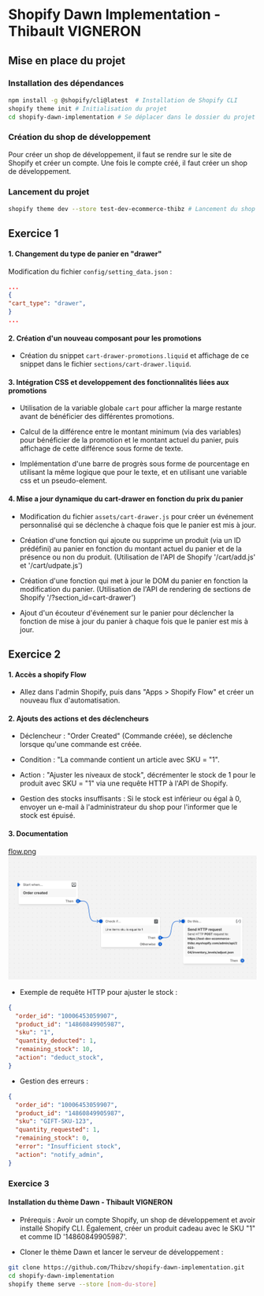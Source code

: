 # Shopify Dawn Implementation - Thibault VIGNERON

## Mise en place du projet

### Installation des dépendances

```bash
npm install -g @shopify/cli@latest  # Installation de Shopify CLI
shopify theme init # Initialisation du projet
cd shopify-dawn-implementation # Se déplacer dans le dossier du projet
```

### Création du shop de développement

Pour créer un shop de développement, il faut se rendre sur le site de Shopify et créer un compte. Une fois le compte créé, il faut créer un shop de développement.

### Lancement du projet

```bash
shopify theme dev --store test-dev-ecommerce-thibz # Lancement du shop de développement
```

## Exercice 1

#### 1. Changement du type de panier en "drawer"

Modification du fichier `config/setting_data.json` :

```json
...
{
"cart_type": "drawer",
}
...
```

#### 2. Création d'un nouveau composant pour les promotions

- Création du snippet `cart-drawer-promotions.liquid` et affichage de ce snippet dans le fichier `sections/cart-drawer.liquid`. 


#### 3. Intégration CSS et developpement des fonctionnalités liées aux promotions

- Utilisation de la variable globale `cart` pour afficher la marge restante avant de bénéficier des différentes promotions. 

- Calcul de la différence entre le montant minimum (via des variables) pour bénéficier de la promotion et le montant actuel du panier, puis affichage de cette différence sous forme de texte. 

- Implémentation d'une barre de progrès sous forme de pourcentage en utilisant la même logique que pour le texte, et en utilisant une variable css et un pseudo-element.


#### 4. Mise a jour dynamique du cart-drawer en fonction du prix du panier

- Modification du fichier `assets/cart-drawer.js` pour créer un événement personnalisé qui se déclenche à chaque fois que le panier est mis à jour.

- Création d'une fonction qui ajoute ou supprime un produit (via un ID prédéfini) au panier en fonction du montant actuel du panier et de la présence ou non du produit. (Utilisation de l'API de Shopify '/cart/add.js' et '/cart/udpate.js')

- Création d'une fonction qui met à jour le DOM du panier en fonction la modification du panier. (Utilisation de l'API de rendering de sections de Shopify '/?section_id=cart-drawer')

- Ajout d'un écouteur d'événement sur le panier pour déclencher la fonction de mise à jour du panier à chaque fois que le panier est mis à jour.

## Exercice 2

#### 1. Accès a shopify Flow
- Allez dans l'admin Shopify, puis dans "Apps > Shopify Flow" et créer un nouveau flux d'automatisation.

#### 2. Ajouts des actions et des déclencheurs
- Déclencheur : "Order Created" (Commande créée), se déclenche lorsque qu'une commande est créée.
- Condition : "La commande contient un article avec SKU = "1".
- Action : "Ajuster les niveaux de stock", décrémenter le stock de 1 pour le produit avec SKU = "1" via une requête HTTP à l'API de Shopify.

- Gestion des stocks insuffisants : Si le stock est inférieur ou égal à 0, envoyer un e-mail à l'administrateur du shop pour l'informer que le stock est épuisé.

#### 3. Documentation

[flow.png](shopifyFlow/flow.png)
![flow](shopifyFlow/flow.png)


- Exemple de requête HTTP pour ajuster le stock :

```json
{
  "order_id": "10006453059907",
  "product_id": "14860849905987",
  "sku": "1",
  "quantity_deducted": 1,
  "remaining_stock": 10,
  "action": "deduct_stock",
}
```

- Gestion des erreurs :

```json
{
  "order_id": "10006453059907",
  "product_id": "14860849905987",
  "sku": "GIFT-SKU-123",
  "quantity_requested": 1,
  "remaining_stock": 0,
  "error": "Insufficient stock",
  "action": "notify_admin",
}
```

### Exercice 3

#### Installation du thème Dawn - Thibault VIGNERON

- Prérequis : Avoir un compte Shopify, un shop de développement et avoir installé Shopify CLI. Également, créer un produit cadeau avec le SKU "1" et comme ID '14860849905987'.

- Cloner le thème Dawn et lancer le serveur de développement :

```bash
git clone https://github.com/Thibzv/shopify-dawn-implementation.git
cd shopify-dawn-implementation
shopify theme serve --store [nom-du-store]
```
